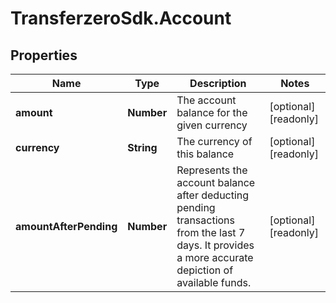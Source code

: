 # TransferzeroSdk.Account

## Properties

Name | Type | Description | Notes
------------ | ------------- | ------------- | -------------
**amount** | **Number** | The account balance for the given currency | [optional] [readonly] 
**currency** | **String** | The currency of this balance | [optional] [readonly] 
**amountAfterPending** | **Number** | Represents the account balance after deducting pending transactions from the last 7 days. It provides a more accurate depiction of available funds. | [optional] [readonly] 


